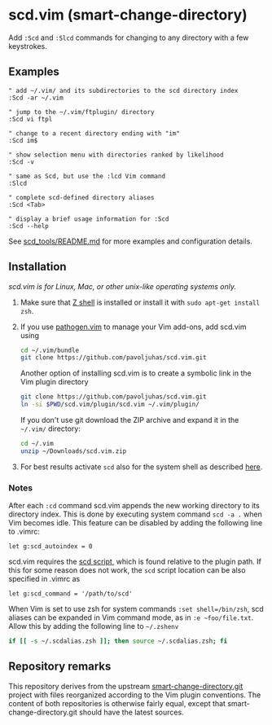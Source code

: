 # scd.vim (smart-change-directory)

Add `:Scd` and `:Slcd` commands for changing to any directory with a few
keystrokes.


## Examples

```VimL
" add ~/.vim/ and its subdirectories to the scd directory index
:Scd -ar ~/.vim

" jump to the ~/.vim/ftplugin/ directory
:Scd vi ftpl

" change to a recent directory ending with "im"
:Scd im$

" show selection menu with directories ranked by likelihood
:Scd -v

" same as Scd, but use the :lcd Vim command
:Slcd

" complete scd-defined directory aliases
:Scd <Tab>

" display a brief usage information for :Scd
:Scd --help
```

See [scd_tools/README.md](scd_tools/README.md) for more examples
and configuration details.


## Installation

*scd.vim is for Linux, Mac, or other unix-like operating systems only.*

1.  Make sure that [Z shell](http://www.zsh.org/) is installed or install
    it with `sudo apt-get install zsh`.

2.  If you use [pathogen.vim](https://github.com/tpope/vim-pathogen) to
    manage your Vim add-ons, add scd.vim using

    ```sh
    cd ~/.vim/bundle
    git clone https://github.com/pavoljuhas/scd.vim.git
    ```

    Another option of installing scd.vim is to create a symbolic link
    in the Vim plugin directory

    ```sh
    git clone https://github.com/pavoljuhas/scd.vim.git
    ln -si $PWD/scd.vim/plugin/scd.vim ~/.vim/plugin/
    ```

    If you don't use git download the ZIP archive and
    expand it in the `~/.vim/` directory:

    ```sh
    cd ~/.vim
    unzip ~/Downloads/scd.vim.zip
    ```

3.  For best results activate `scd` also for the system shell
    as described [here](scd_tools/README.md#installation).

### Notes

After each `:cd` command scd.vim appends the new working directory to its
directory index.  This is done by executing system command `scd -a .` when
Vim becomes idle.  This feature can be disabled by adding the following
line to .vimrc:

```VimL
let g:scd_autoindex = 0
```

scd.vim requires the [scd script](scd_tools/bin/scd), which is
found relative to the plugin path.  If this for some reason does not work,
the `scd` script location can be also specified in .vimrc as

```VimL
let g:scd_command = '/path/to/scd'
```

When Vim is set to use zsh for system commands `:set shell=/bin/zsh`, scd
aliases can be expanded in Vim command mode, as in `:e ~foo/file.txt`.
Allow this by adding the following line to `~/.zshenv`
```sh
if [[ -s ~/.scdalias.zsh ]]; then source ~/.scdalias.zsh; fi
```

## Repository remarks

This repository derives from the upstream
[smart-change-directory.git](https://github.com/pavoljuhas/smart-change-directory)
project with files reorganized according to the Vim plugin conventions.
The content of both repositories is otherwise fairly equal, except that
smart-change-directory.git should have the latest sources.
